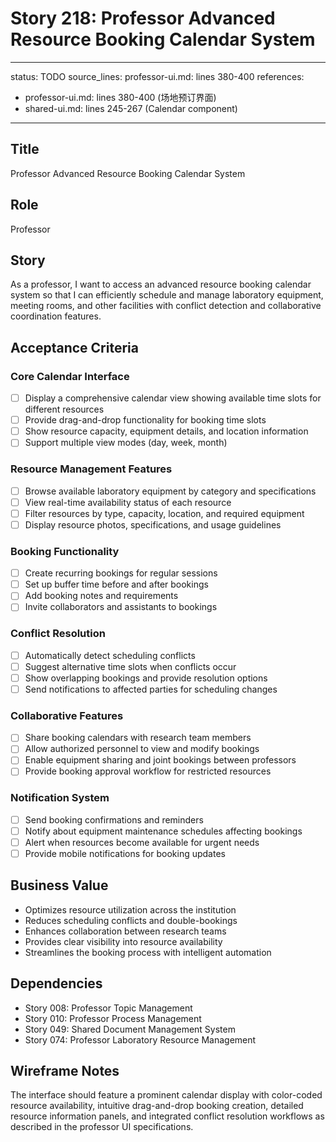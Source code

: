 # Story 218: Professor Advanced Resource Booking Calendar System

---
status: TODO
source_lines: professor-ui.md: lines 380-400
references:
  - professor-ui.md: lines 380-400 (场地预订界面)
  - shared-ui.md: lines 245-267 (Calendar component)
---

## Title
Professor Advanced Resource Booking Calendar System

## Role
Professor

## Story
As a professor, I want to access an advanced resource booking calendar system so that I can efficiently schedule and manage laboratory equipment, meeting rooms, and other facilities with conflict detection and collaborative coordination features.

## Acceptance Criteria

### Core Calendar Interface
- [ ] Display a comprehensive calendar view showing available time slots for different resources
- [ ] Provide drag-and-drop functionality for booking time slots
- [ ] Show resource capacity, equipment details, and location information
- [ ] Support multiple view modes (day, week, month)

### Resource Management Features  
- [ ] Browse available laboratory equipment by category and specifications
- [ ] View real-time availability status of each resource
- [ ] Filter resources by type, capacity, location, and required equipment
- [ ] Display resource photos, specifications, and usage guidelines

### Booking Functionality
- [ ] Create recurring bookings for regular sessions
- [ ] Set up buffer time before and after bookings
- [ ] Add booking notes and requirements
- [ ] Invite collaborators and assistants to bookings

### Conflict Resolution
- [ ] Automatically detect scheduling conflicts
- [ ] Suggest alternative time slots when conflicts occur
- [ ] Show overlapping bookings and provide resolution options
- [ ] Send notifications to affected parties for scheduling changes

### Collaborative Features
- [ ] Share booking calendars with research team members
- [ ] Allow authorized personnel to view and modify bookings
- [ ] Enable equipment sharing and joint bookings between professors
- [ ] Provide booking approval workflow for restricted resources

### Notification System
- [ ] Send booking confirmations and reminders
- [ ] Notify about equipment maintenance schedules affecting bookings
- [ ] Alert when resources become available for urgent needs
- [ ] Provide mobile notifications for booking updates

## Business Value
- Optimizes resource utilization across the institution
- Reduces scheduling conflicts and double-bookings  
- Enhances collaboration between research teams
- Provides clear visibility into resource availability
- Streamlines the booking process with intelligent automation

## Dependencies
- Story 008: Professor Topic Management
- Story 010: Professor Process Management  
- Story 049: Shared Document Management System
- Story 074: Professor Laboratory Resource Management

## Wireframe Notes
The interface should feature a prominent calendar display with color-coded resource availability, intuitive drag-and-drop booking creation, detailed resource information panels, and integrated conflict resolution workflows as described in the professor UI specifications.